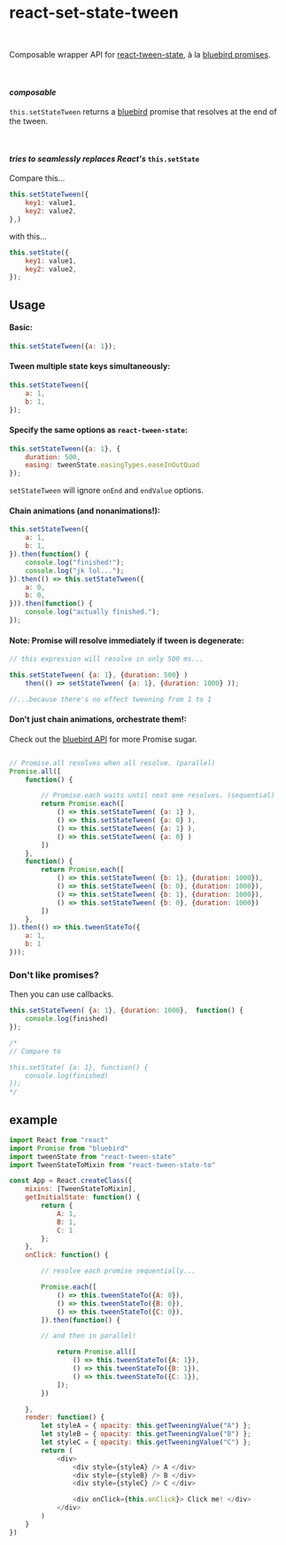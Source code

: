 # react-set-state-tween

</br>

Composable wrapper API for [react-tween-state](https://github.com/chenglou/react-tween-state), à la [bluebird promises](https://github.com/petkaantonov/bluebird).

</br>

#### *composable*

`this.setStateTween` returns a [bluebird](https://github.com/petkaantonov/bluebird) promise that resolves at the end of the tween.

</br>

#### *tries to seamlessly replaces React's* `this.setState`

Compare this...
```javascript
this.setStateTween({
    key1: value1,
    key2: value2,
},) 
```
with this...
```javascript
this.setState({
    key1: value1,
    key2: value2,
});
```





## Usage

#### Basic:
```javascript
this.setStateTween({a: 1});
```


#### Tween multiple state keys simultaneously:
```javascript
this.setStateTween({
    a: 1,
    b: 1,
});
```

#### Specify the same options as `react-tween-state`:
```javascript
this.setStateTween({a: 1}, {
    duration: 500,
    easing: tweenState.easingTypes.easeInOutQuad
});
```
`setStateTween` will ignore `onEnd` and `endValue` options.


#### Chain animations (and nonanimations!):
```javascript
this.setStateTween({
    a: 1,
    b: 1,
}).then(function() {
    console.log("finished!");
    console.log("jk lol...");
}).then(() => this.setStateTween({
    a: 0,
    b: 0,
})).then(function() {
    console.log("actually finished.");
});
```

#### Note: Promise will resolve immediately if tween is degenerate:

```javascript
// this expression will resolve in only 500 ms...

this.setStateTween( {a: 1}, {duration: 500} )
    then(() => setStateTween( {a: 1}, {duration: 1000} ));

//...because there's no effect tweening from 1 to 1
```

#### Don't just chain animations, orchestrate them!:
Check out the [bluebird API](https://github.com/petkaantonov/bluebird/blob/master/API.md) for more Promise sugar.
```javascript

// Promise.all resolves when all resolve. (parallel)
Promise.all([
    function() {

        // Promise.each waits until next one resolves. (sequential)
        return Promise.each([
            () => this.setStateTween( {a: 1} ),
            () => this.setStateTween( {a: 0} ),
            () => this.setStateTween( {a: 1} ),
            () => this.setStateTween( {a: 0} )
        ])
    },
    function() {
        return Promise.each([
            () => this.setStateTween( {b: 1}, {duration: 1000}),
            () => this.setStateTween( {b: 0}, {duration: 1000}),
            () => this.setStateTween( {b: 1}, {duration: 1000}),
            () => this.setStateTween( {b: 0}, {duration: 1000})
        ])
    },
]).then(() => this.tweenStateTo({
    a: 1,
    b: 1
}));
```

### Don't like promises?

Then you can use callbacks.

```javascript
this.setStateTween( {a: 1}, {duration: 1000},  function() {
    console.log(finished)
});

/*
// Compare to

this.setState( {a: 1}, function() {
    console.log(finished)
});
*/
```




## example

```javascript
import React from "react"
import Promise from "bluebird"
import tweenState from "react-tween-state"
import TweenStateToMixin from "react-tween-state-to"

const App = React.createClass({
    mixins: [TweenStateToMixin],
    getInitialState: function() {
        return {
            A: 1,
            B: 1,
            C: 1
        };
    },
    onClick: function() {

        // resolve each promise sequentially...

        Promise.each([
            () => this.tweenStateTo({A: 0}),
            () => this.tweenStateTo({B: 0}),
            () => this.tweenStateTo({C: 0}),
        ]).then(function() {

        // and then in parallel!

            return Promise.all([
                () => this.tweenStateTo({A: 1}),
                () => this.tweenStateTo({B: 1}),
                () => this.tweenStateTo({C: 1}),
            ]);
        })

    },
    render: function() {
        let styleA = { opacity: this.getTweeningValue("A") };
        let styleB = { opacity: this.getTweeningValue("B") };
        let styleC = { opacity: this.getTweeningValue("C") };
        return (
            <div>
                <div style={styleA} /> A </div>
                <div style={styleB} /> B </div>
                <div style={styleC} /> C </div>

                <div onClick={this.onClick}> Click me! </div>
            </div>
        )
    }
})
```

